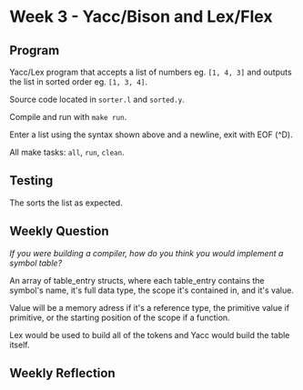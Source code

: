 # Week 3 - Yacc/Bison and Lex/Flex

## Program

Yacc/Lex program that accepts a list of numbers eg. `[1, 4, 3]` and outputs
the list in sorted order eg. `[1, 3, 4]`.

Source code located in `sorter.l` and `sorted.y`.

Compile and run with `make run`.

Enter a list using the syntax shown above and a newline, exit with EOF (^D).

All make tasks: `all`, `run`, `clean`.

## Testing

The sorts the list as expected.

## Weekly Question

*If you were building a compiler, how do you think you would implement
a symbol table?*

An array of table_entry structs, where each table_entry contains the symbol's
name, it's full data type, the scope it's contained in, and it's value.

Value will be a memory adress if it's a reference type, the primitive value
if primitive, or the starting position of the scope if a function.

Lex would be used to build all of the tokens and Yacc would build the table itself.

## Weekly Reflection


